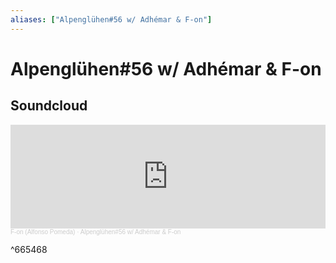 ```yaml
---
aliases: ["Alpenglühen#56 w/ Adhémar & F-on"]
---
```


# Alpenglühen#56 w/ Adhémar & F-on

## Soundcloud

<iframe width="100%" height="166" scrolling="no" frameborder="no" allow="autoplay" src="https://w.soundcloud.com/player/?url=https%3A//api.soundcloud.com/tracks/984970789&color=%23ff5500&auto_play=false&hide_related=false&show_comments=true&show_user=true&show_reposts=false&show_teaser=true"></iframe><div style="font-size: 10px; color: #cccccc;line-break: anywhere;word-break: normal;overflow: hidden;white-space: nowrap;text-overflow: ellipsis; font-family: Interstate,Lucida Grande,Lucida Sans Unicode,Lucida Sans,Garuda,Verdana,Tahoma,sans-serif;font-weight: 100;"><a href="https://soundcloud.com/f-ondj" title="F-on (Alfonso Pomeda)" target="_blank" style="color: #cccccc; text-decoration: none;">F-on (Alfonso Pomeda)</a> · <a href="https://soundcloud.com/f-ondj/alpengluhen56-w-adhemar-f-on" title="Alpenglühen#56 w/ Adhémar &amp; F-on" target="_blank" style="color: #cccccc; text-decoration: none;">Alpenglühen#56 w/ Adhémar &amp; F-on</a></div>

^665468
